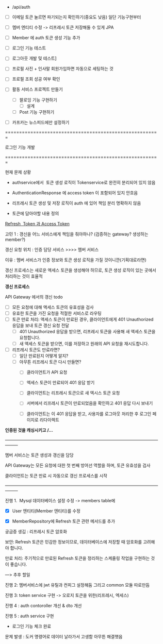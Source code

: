

- /api/auth 

- [ ] 이메일 토큰 눌르면 파기되는지 확인하기(중요도 낮음) 일단 기능구현부터
- [ ] 멤버 엔티티 수정 -> 리프레시 토큰 저장해둘 수 있게 JPA
- [ ] Member 에 auth 토큰 생성 기능 추가
- [ ] 로그인 기능 테스트
- [ ] 로그아웃 개발 및 테스트]
- [ ] 프로필 사진 + 인사말 회원가입하면 자동으로 세팅하는 것 
- [ ] 프로필 조회 성공 여부 확인
- [ ] 활동 서비스 프로젝트 만들기
	- [ ] 팔로잉 기능 구현하기
		- [ ] 설계
	- [ ] Post 기능 구현하기
- [ ] 카프카는 뉴스피드에만 설정하기

  

=======================================================

로그인 기능 개발

=======================================================

  

현재 문제 상황

- authservice에서  토큰 생성 로직이 Tokenservice로 완전히 분리되어 있지 않음

- AuthenticationResponse 에 access token 이 포함되어 있지 안흐음
- 리프레시 토큰 생성 및 저장 로직이 auth 에 있어 책임 분리 명확하지 않음
- 토큰에 담아야할 내용 정의

  

[Refresh  Token 과 Access Token](applenotes:note/ebf336a0-8782-45df-80a6-e0c712860fe2?ownerIdentifier=_f477388dcf5d80154fb45c0374a7cba0)

  

고민 1 : 갱신을 어느 서비스에게 책임을 줘야하나? (검증하는 gateway? 생성하는 member?)

  

갱신 요청 위치 : 인증 담당 서비스 >>>> 멤버 서비스

  

이유 : 멤버 서비스가 인증 정보와 토큰 생성 로직을 가질 것이니깐(기획대로라면)

갱신 프로세스는 새로운 엑세스 토큰을 생성해야 하므로, 토큰 생성 로직이 있는 곳에서 처리하는 것이 효율적

  

**갱신 프로세스**

API Gateway 에서의 갱신 todo
- [ ] 모든 요청에 대해 액세스 토큰의 유효성을 검사
- [ ] 유효한 토큰을 가진 요청을 적절한 서비스로 라우팅
- [ ] 토큰 만료 처리: 액세스 토큰이 만료된 경우, 클라이언트에게 401 Unauthorized 응답을 보내 토큰 갱신 요청 전달
	- [ ] 401 Unauthorized 응답을 받으면, 리프레시 토큰을 사용해 새 액세스 토큰을 요청합니다.
	- [ ] 새 액세스 토큰을 받으면, 이를 저장하고 원래의 API 요청을 재시도합니다.
- [ ] 리프레시 토큰도 만료라면?
	- [ ] 일단 만료된지 어떻게 알지?
	- [ ] 아무튼 리프레시 토큰 다시 만들면?
		- [ ] 클라이언트가 API 요청
		- [ ] 엑세스 토큰이 만료되어 401 응답 받기
		- [ ] 클라이언트는 리프레시 토큰으로 새 엑시스 토큰 요청
		- [ ] 서버에서 리프레시 토큰이 만료되었음을 확인하고 401 응답 다시 보내기
		- [ ] 클라이언트는 이 401 응답을 받고, 사용자를 로그아웃 처리한 후 로그인 페이지로 리다이렉트

  

**인증된 것을 캐싱시키고 /…**

———————————————————————————————————————

멤버 서비스는 토큰 생성과 갱신을 담당

API Gateway는 모든 요청에 대한 첫 번째 방어선 역할을 하며, 토큰 유효성을 검사

클라이언트는 토큰 만료 시 자동으로 갱신 프로세스를 시작

———————————————————————————————————————

  

진행 1.  Mysql 데이터베이스 설정 수정 -> members table에 

- [x] User 엔티티(Member 엔티티)를 수정
- [x] MemberRepository에 Refresh 토큰 관련 메서드를 추가

  

궁금증 생김 : 리프레시 토큰 암호화

보안: Refresh 토큰은 민감한 정보이므로, 데이터베이스에 저장할 때 암호화를 고려해야 합니다.

만료 처리: 주기적으로 만료된 Refresh 토큰을 정리하는 스케줄링 작업을 구현하는 것이 좋습니다.

—> 추후 할일


진행 2: 멤버서비스에 jwt 유틸과 컨피그 설정해둠 그리고 common 모듈 따로만듬

진행 3: token service 구현 -> 오로지 토큰을 위한(리프레시, 엑세스)

진행 4 : auth contoroller 개선 & dto 개선

진행 5 : auth service 구현

- 로그인 기능 체크 완료 

문제 발생 : 도커 명령어로 데이터 날라가서 고생함 아무튼 해결햇음





